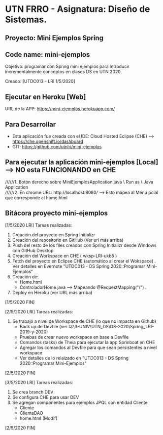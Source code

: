 # UTN FRRO - Asignatura: Diseño de Sistemas.
## Proyecto: Mini Ejemplos Spring   
##    Code name:  mini-ejemplos
Objetivo: programar con Spring mini ejemplos para introducir incrementalmente conceptos en clases DS en UTN 2020

Creado: [UTDC013 - LRI 1/5/2020]

## Ejecutar en Heroku [Web] 
URL de la APP: https://mini-ejemplos.herokuapp.com/ 

## Para Desarrollar
+ Esta aplicación fue creada con el IDE: Cloud Hosted Eclipse (CHE) --> https://che.openshift.io/dashboard
+ GIT: https://github.com/utnlri/mini-ejemplos

## Para ejecutar la aplicación mini-ejemplos [Local] --> NO esta FUNCIONANDO en CHE
//////1. Botón derecho sobre MiniEjemplosApplication.java \ Run as \ Java Application   
//////2. En chrome URL: http://localhost:8080/ --> Esto mapea al Menú pcial que corresponde al home.html 

## Bitácora proyecto mini-ejemplos
[1/5/2020 LRI] Tareas realizadas:     
1. Creación del proyecto en Spring Initializr  
2. Creación del repositorio en GitHub (Ver url más arriba)
3. Push del resto de los files creados con Spring Initializr desde Windows con GitHub Desktop
4. Creación del Workspace en CHE ( wksp-LRI-ukb5 )  
5. Fetch del proyecto en Eclipse CHE (automático al crear el Wokspace)
.
Ver detalles en Evernote "UTDC013 - DS Spring 2020::Programar Mini-Ejemplos"  
6. Creación de:   
   + Home.html  
   + ControladorHome.java  --> Mapeando @RequestMapping("/")
   .
7. Deploy en Heroku (ver URL más arriba)

[1/5/2020 FIN]

[2/5/2020 LRI] Tareas realizadas: 
1. Se trabajó a nivel de Workspace de CHE (lo que no impacta en Github)
    + Back up de Devfile (ver Q:\3-UNIV\UTN_DS\DS-2020\Spring_LRI-2019-y-2020)
    + Pruebas de crear nuevo workspace en base a Devfile
    + Comandos (tasks) de Theia para ejecutar la app Sprinboat en CHE
    + Agregar los comandos al Devfile para que sean persistentes a nivel workspace
    + Ver detalles de lo relaizado en "UTDC013 - DS Spring 2020::Programar Mini-Ejemplos"

[2/5/2020 FIN]

[3/5/2020 LRI] Tareas realizadas: 
1. Se crea branch DEV
2. Se configura CHE para usar DEV
3. Se agregan componentes para ejemplos JPQL con entidad Cliente
    + Cliente
    + ClienteDAO
    + home.html (Modif)

[2/5/2020 FIN]
